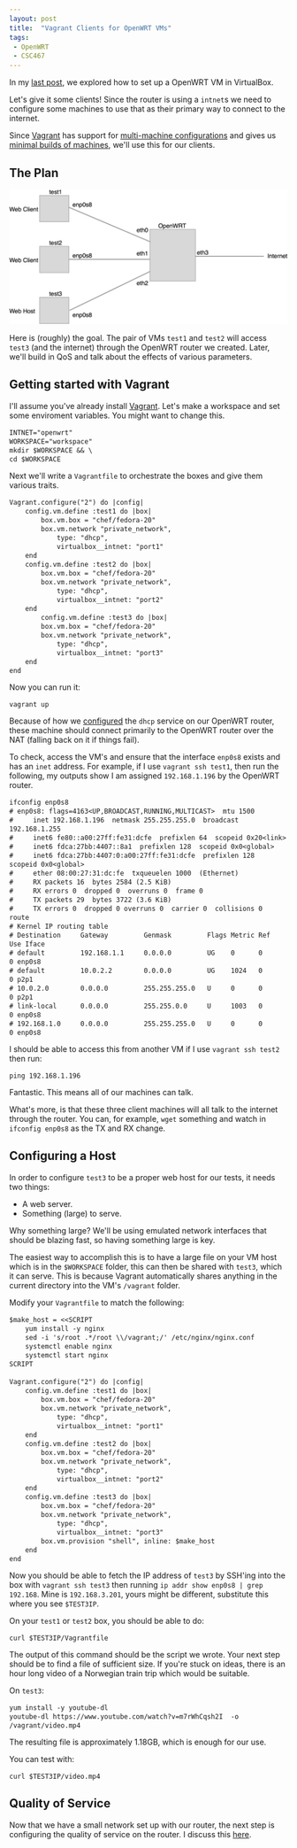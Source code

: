 ```yaml
---
layout: post
title:  "Vagrant Clients for OpenWRT VMs"
tags:
 - OpenWRT
 - CSC467
---
```


In my [last post](/2014/11/23/openwrt-in-virtualbox/), we explored how to set up a OpenWRT VM in VirtualBox.

Let's give it some clients! Since the router is using a `intnet`s we need to configure some machines to use that as their primary way to connect to the internet.

Since [Vagrant](http://vagrantup.com/) has support for [multi-machine configurations](https://docs.vagrantup.com/v2/multi-machine/index.html) and gives us [minimal builds of machines](https://vagrantcloud.com/chef/boxes/debian-7.4), we'll use this for our clients.

## The Plan

![Diagram.](/assets/2014/12/diagram.jpg)

Here is (roughly) the goal. The pair of VMs `test1` and `test2` will access `test3` (and the internet) through the OpenWRT router we created. Later, we'll build in QoS and talk about the effects of various parameters.

## Getting started with Vagrant

I'll assume you've already install [Vagrant](http://vagrantup.com/). Let's make a workspace and set some enviroment variables. You might want to change this.

    INTNET="openwrt"
    WORKSPACE="workspace"
    mkdir $WORKSPACE && \
    cd $WORKSPACE


Next we'll write a `Vagrantfile` to orchestrate the boxes and give them various traits.

    Vagrant.configure("2") do |config|
        config.vm.define :test1 do |box|
            box.vm.box = "chef/fedora-20"
            box.vm.network "private_network",
                type: "dhcp",
                virtualbox__intnet: "port1"
        end
        config.vm.define :test2 do |box|
            box.vm.box = "chef/fedora-20"
            box.vm.network "private_network",
                type: "dhcp",
                virtualbox__intnet: "port2"
        end
            config.vm.define :test3 do |box|
            box.vm.box = "chef/fedora-20"
            box.vm.network "private_network",
                type: "dhcp",
                virtualbox__intnet: "port3"
        end
    end

Now you can run it:

    vagrant up


Because of how we [configured](http://www.hoverbear.org/2014/11/23/openwrt-in-virtualbox/#dhcp) the `dhcp` service on our OpenWRT router, these machine should connect primarily to the OpenWRT router over the NAT (falling back on it if things fail).

To check, access the VM's and ensure that the interface `enp0s8` exists and has an `inet` address. For example, if I use `vagrant ssh test1`, then run the following, my outputs show I am assigned `192.168.1.196` by the OpenWRT router.

	ifconfig enp0s8
    # enp0s8: flags=4163<UP,BROADCAST,RUNNING,MULTICAST>  mtu 1500
    #     inet 192.168.1.196  netmask 255.255.255.0  broadcast 192.168.1.255
    #     inet6 fe80::a00:27ff:fe31:dcfe  prefixlen 64  scopeid 0x20<link>
    #     inet6 fdca:27bb:4407::8a1  prefixlen 128  scopeid 0x0<global>
    #     inet6 fdca:27bb:4407:0:a00:27ff:fe31:dcfe  prefixlen 128  scopeid 0x0<global>
    #     ether 08:00:27:31:dc:fe  txqueuelen 1000  (Ethernet)
    #     RX packets 16  bytes 2584 (2.5 KiB)
    #     RX errors 0  dropped 0  overruns 0  frame 0
    #     TX packets 29  bytes 3722 (3.6 KiB)
    #     TX errors 0  dropped 0 overruns 0  carrier 0  collisions 0
    route
    # Kernel IP routing table
    # Destination     Gateway         Genmask         Flags Metric Ref    Use Iface
    # default         192.168.1.1     0.0.0.0         UG    0      0        0 enp0s8
    # default         10.0.2.2        0.0.0.0         UG    1024   0        0 p2p1
    # 10.0.2.0        0.0.0.0         255.255.255.0   U     0      0        0 p2p1
    # link-local      0.0.0.0         255.255.0.0     U     1003   0        0 enp0s8
    # 192.168.1.0     0.0.0.0         255.255.255.0   U     0      0        0 enp0s8


I should be able to access this from another VM if I use `vagrant ssh test2` then run:

	ping 192.168.1.196

Fantastic. This means all of our machines can talk.

What's more, is that these three client machines will all talk to the internet through the router. You can, for example, `wget` something and watch in `ifconfig enp0s8` as the TX and RX change.

## Configuring a Host

In order to configure `test3` to be a proper web host for our tests, it needs two things:

* A web server.
* Something (large) to serve.

Why something large? We'll be using emulated network interfaces that should be blazing fast, so having something large is key.

The easiest way to accomplish this is to have a large file on your VM host which is in the `$WORKSPACE` folder, this can then be shared with `test3`, which it can serve. This is because Vagrant automatically shares anything in the current directory into the VM's `/vagrant` folder.

Modify your `Vagrantfile` to match the following:

    $make_host = <<SCRIPT
        yum install -y nginx
        sed -i 's/root .*/root \\/vagrant;/' /etc/nginx/nginx.conf
        systemctl enable nginx
        systemctl start nginx
    SCRIPT

    Vagrant.configure("2") do |config|
        config.vm.define :test1 do |box|
            box.vm.box = "chef/fedora-20"
            box.vm.network "private_network",
                type: "dhcp",
                virtualbox__intnet: "port1"
        end
        config.vm.define :test2 do |box|
            box.vm.box = "chef/fedora-20"
            box.vm.network "private_network",
                type: "dhcp",
                virtualbox__intnet: "port2"
        end
        config.vm.define :test3 do |box|
            box.vm.box = "chef/fedora-20"
            box.vm.network "private_network",
                type: "dhcp",
                virtualbox__intnet: "port3"
            box.vm.provision "shell", inline: $make_host
        end
    end


Now you should be able to fetch the IP address of `test3` by SSH'ing into the box with `vagrant ssh test3` then running `ip addr show enp0s8 | grep 192.168`. Mine is `192.168.3.201`, yours might be different, substitute this where you see `$TEST3IP`.

On your `test1` or `test2` box, you should be able to do:

    curl $TEST3IP/Vagrantfile

The output of this command should be the script we wrote. Your next step should be to find a file of sufficient size. If you're stuck on ideas, there is an hour long video of a Norwegian train trip which would be suitable.

On `test3`:

	yum install -y youtube-dl
    youtube-dl https://www.youtube.com/watch?v=m7rWhCqsh2I  -o /vagrant/video.mp4

The resulting file is approximately 1.18GB, which is enough for our use.

You can test with:

	curl $TEST3IP/video.mp4

## Quality of Service

Now that we have a small network set up with our router, the next step is configuring the quality of service on the router. I discuss this [here](http://www.hoverbear.org/2014/12/06/openwrt-qos/).
